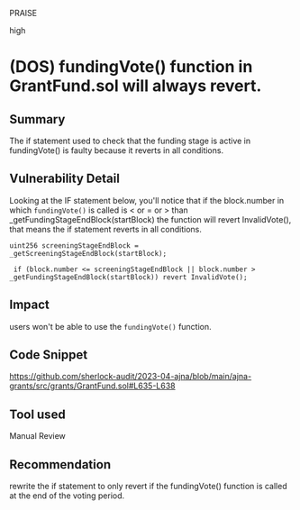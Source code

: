 PRAISE

high

# (DOS) fundingVote() function in GrantFund.sol will always revert.

## Summary
The if statement used to check that the funding stage is active in fundingVote() is faulty because it reverts in all conditions.

## Vulnerability Detail
Looking at the IF statement below, you'll notice that if the block.number in which `fundingVote()` is called  is < or = or > than _getFundingStageEndBlock(startBlock) the function will revert InvalidVote(), that means the if statement reverts in all conditions.

```solidity
uint256 screeningStageEndBlock = _getScreeningStageEndBlock(startBlock);

 if (block.number <= screeningStageEndBlock || block.number > _getFundingStageEndBlock(startBlock)) revert InvalidVote();
```

## Impact
users won't be able to use the `fundingVote()` function.

## Code Snippet
https://github.com/sherlock-audit/2023-04-ajna/blob/main/ajna-grants/src/grants/GrantFund.sol#L635-L638
## Tool used

Manual Review

## Recommendation
rewrite the if statement to only revert if the fundingVote() function is called at the end of the voting period.